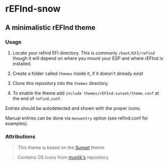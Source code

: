 # rEFInd-snow
## A minimalistic rEFInd theme

### Usage

 1. Locate your refind EFI directory. This is commonly `/boot/EFI/refind`
    though it will depend on where you mount your ESP and where rEFInd is
    installed.

 2. Create a folder called `themes` inside it, if it doesn't already exist

 3. Clone this repository into the `themes` directory.

 4. To enable the theme add `include themes/rEFInd-sunset/theme.conf` at the end of
    `refind.conf`.
    
Entries should be autodetected and shown with the proper icons.

Manual entries can be done via `menuentry` option (see refind.conf for examples).



### Attributions
> This theme is based on the [Sunset](https://gitlab.com/realmain/rEFInd-sunset) theme.

> Contains OS Icons from [munlik's](https://github.com/munlik/refind-theme-regular) repository.
